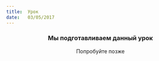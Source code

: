 ```yaml
---
title:  Урок
date:   03/05/2017
---
```


### <center>Мы подготавливаем данный урок</center>
<center>Попробуйте позже</center>